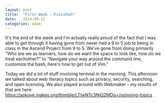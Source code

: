 ```yaml
---
layout: post
title:  "First Week - Finished!"
date:   2014-09-12
categories: adam
---
```


It's the end of the week and I'm actually really proud of the fact that I was able to get through it having gone from never had a 9 to 5 job to being in class in the Ascend Project from 9 to 5. We've gone from doing primarily "Who are we as learners, how do we want the space to look like, how do we treat eachother?" to "Navigate your way around the command line, customize the bash, here's how to get out of Vim."

Today we did a lot of stuff involving termnal in the morning. This afternoon we talked about web literacy topics such as privacy, security, searching, and open licensing. We also played around with Webmaker - my results of that are here: https://aokoye.makes.org/thimble/LTIwNTc3NjQ2MDg=/spinning-topics .